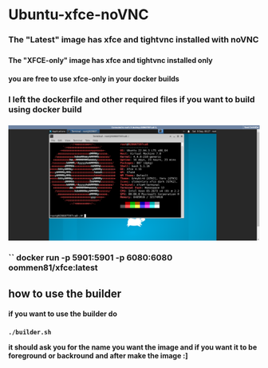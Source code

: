 # Ubuntu-xfce-noVNC

<h3>The "Latest" image has  xfce and tightvnc installed with noVNC<h3/>

<h4/>The "XFCE-only" image has xfce and tightvnc installed only<h4>

<h4/>you are free to use xfce-only in your docker builds<h4>

  <h3>I left the dockerfile and other required files if you want to build using docker build<h3/>

  <img src="https://raw.githubusercontent.com/oommen-k8/Ubuntu-xfce-noVNC/main/picture.png" alt="docker container running">
<br><br/>
``
docker run -p 5901:5901 -p 6080:6080 oommen81/xfce:latest

## how to use the builder

<h4>if you want to use the builder do<h4/>

<pre><code class="language-bash">./builder.sh
</code></pre>

it should ask you for the name you want the image and if you want it to be foreground or backround and after make the image :]
